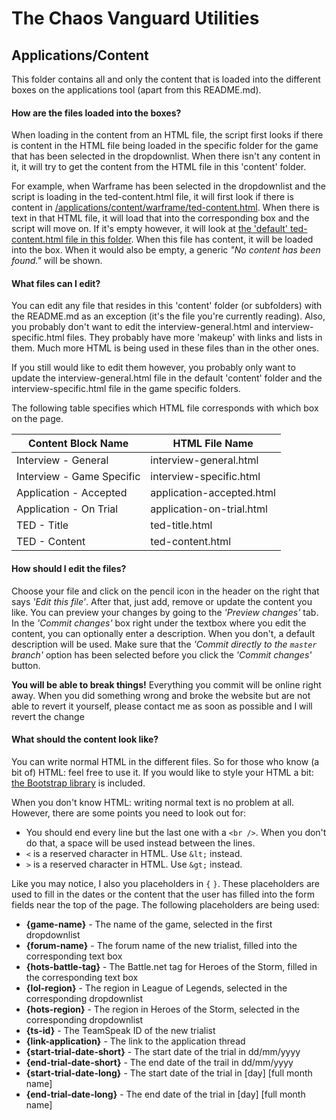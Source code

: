 # The Chaos Vanguard Utilities

## Applications/Content

This folder contains all and only the content that is loaded into the different boxes
on the applications tool (apart from this README.md).

#### How are the files loaded into the boxes?

When loading in the content from an HTML file, the script first looks if
there is content in the HTML file being loaded in the specific folder
for the game that has been selected in the dropdownlist.
When there isn't any content in it,
it will try to get the content from the HTML file in this 'content' folder.

For example, when Warframe has been selected in the dropdownlist
and the script is loading in the ted-content.html file,
it will first look if there is content in
[/applications/content/warframe/ted-content.html](https://github.com/CV-Thoziard/cv-thoziard.github.io/blob/master/applications/content/warframe/ted-content.html).
When there is text in that HTML file, it will load that into the corresponding box
and the script will move on.
If it's empty however, it will look at 
[the 'default' ted-content.html file in this folder](https://github.com/CV-Thoziard/cv-thoziard.github.io/blob/master/applications/content/ted-content.html).
When this file has content, it will be loaded into the box.
When it would also be empty, a generic *"No content has been found."* will be shown.

#### What files can I edit?

You can edit any file that resides in this 'content' folder (or subfolders)
with the README.md as an exception (it's the file you're currently reading).
Also, you probably don't want to edit the interview-general.html and
interview-specific.html files.
They probably have more 'makeup' with links and lists in them.
Much more HTML is being used in these files than in the other ones.

If you still would like to edit them however,
you probably only want to update the interview-general.html file in the default 'content' folder
and the interview-specific.html file in the game specific folders.

The following table specifies which HTML file corresponds with which box on the page.

Content Block Name | HTML File Name
------------------ | --------------
Interview - General | interview-general.html
Interview - Game Specific | interview-specific.html
Application - Accepted | application-accepted.html
Application - On Trial | application-on-trial.html
TED - Title | ted-title.html
TED - Content | ted-content.html

#### How should I edit the files?

Choose your file and click on the pencil icon in the header on the right that says *'Edit this file'*.
After that, just add, remove or update the content you like.
You can preview your changes by going to the *'Preview changes'* tab.
In the *'Commit changes'* box right under the textbox where you edit the content, 
you can optionally enter a description.
When you don't, a default description will be used.
Make sure that the *'Commit directly to the `master` branch'* option has been selected
before you click the *'Commit changes'* button.

**You will be able to break things!**
Everything you commit will be online right away.
When you did something wrong and broke the website but are not able to revert it yourself,
please contact me as soon as possible and I will revert the change

#### What should the content look like?

You can write normal HTML in the different files.
So for those who know (a bit of) HTML: feel free to use it.
If you would like to style your HTML a bit: 
[the Bootstrap library](http://getbootstrap.com/) is included.

When you don't know HTML: writing normal text is no problem at all.
However, there are some points you need to look out for:
* You should end every line but the last one with a `<br />`.
When you don't do that, a space will be used instead between the lines.
* `<` is a reserved character in HTML. Use `&lt;` instead.
* `>` is a reserved character in HTML. Use `&gt;` instead.

Like you may notice, I also you placeholders in `{` `}`.
These placeholders are used to fill in the dates or the content
that the user has filled into the form fields near the top of the page.
The following placeholders are being used:
* **{game-name}** - The name of the game, selected in the first dropdownlist
* **{forum-name}** - The forum name of the new trialist, filled into the corresponding text box
* **{hots-battle-tag}** - The Battle.net tag for Heroes of the Storm, filled in the corresponding text box
* **{lol-region}** - The region in League of Legends, selected in the corresponding dropdownlist
* **{hots-region}** - The region in Heroes of the Storm, selected in the corresponding dropdownlist
* **{ts-id}** - The TeamSpeak ID of the new trialist
* **{link-application}** - The link to the application thread
* **{start-trial-date-short}** - The start date of the trial in dd/mm/yyyy
* **{end-trial-date-short}** - The end date of the trail in dd/mm/yyyy
* **{start-trial-date-long}** - The start date of the trial in [day] [full month name]
* **{end-trial-date-long}** - The end date of the trial in [day] [full month name]